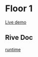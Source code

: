 # Floor 1

[Live demo](https://guillaumecartoonbase.github.io/Pasqal-Floor_2/)

## Rive Doc

[runtime](https://help.rive.app/runtimes/overview)
